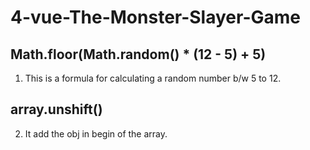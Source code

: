 # 4-vue-The-Monster-Slayer-Game


## Math.floor(Math.random() * (12 - 5) + 5)
1) This is a formula for calculating a random number b/w 5 to 12.
## array.unshift()
2) It add the obj in begin of the array.


